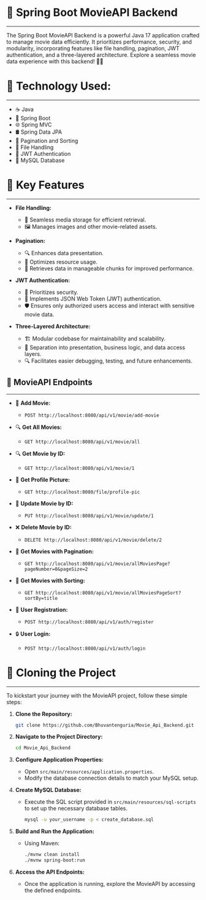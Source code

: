 # 🚀 **Spring Boot MovieAPI Backend**

---

The Spring Boot MovieAPI Backend is a powerful Java 17 application crafted to manage movie data efficiently. It prioritizes performance, security, and modularity, incorporating features like file handling, pagination, JWT authentication, and a three-layered architecture. Explore a seamless movie data experience with this backend! 🎥🍿

# 🚀 **Technology Used:**
---
- ☕ Java
- 🍃 Spring Boot
- 🌐 Spring MVC
- 🛢️ Spring Data JPA
- 📑 Pagination and Sorting
- 📁 File Handling
- 🔐 JWT Authentication
- 🐬 MySQL Database

# 🌟 Key Features

---

- **File Handling:**

  - 📁 Seamless media storage for efficient retrieval.
  - 🖼️ Manages images and other movie-related assets.

- **Pagination:**

  - 🔍 Enhances data presentation.
  - 🚀 Optimizes resource usage.
  - 📑 Retrieves data in manageable chunks for improved performance.

- **JWT Authentication:**

  - 🔐 Prioritizes security.
  - 🔑 Implements JSON Web Token (JWT) authentication.
  - 🛡️ Ensures only authorized users access and interact with sensitive movie data.

- **Three-Layered Architecture:**
  - 🏗️ Modular codebase for maintainability and scalability.
  - 🎯 Separation into presentation, business logic, and data access layers.
  - 🔍 Facilitates easier debugging, testing, and future enhancements.

## 🚀 **MovieAPI Endpoints**

---

- 🔗 **Add Movie:**

  - `POST http://localhost:8080/api/v1/movie/add-movie`

- 🔍 **Get All Movies:**

  - `GET http://localhost:8080/api/v1/movie/all`

- 🔍 **Get Movie by ID:**

  - `GET http://localhost:8080/api/v1/movie/1`

- 📁 **Get Profile Picture:**

  - `GET http://localhost:8080/file/profile-pic`

- 🔄 **Update Movie by ID:**

  - `PUT http://localhost:8080/api/v1/movie/update/1`

- ❌ **Delete Movie by ID:**

  - `DELETE http://localhost:8080/api/v1/movie/delete/2`

- 📑 **Get Movies with Pagination:**

  - `GET http://localhost:8080/api/v1/movie/allMoviesPage?pageNumber=0&pageSize=2`

- 📑 **Get Movies with Sorting:**

  - `GET http://localhost:8080/api/v1/movie/allMoviesPageSort?sortBy=title`

- 📝 **User Registration:**

  - `POST http://localhost:8080/api/v1/auth/register`

- 🔒 **User Login:**
  - `POST http://localhost:8080/api/v1/auth/login`

# 🚀 **Cloning the Project**

---

To kickstart your journey with the MovieAPI project, follow these simple steps:

1. **Clone the Repository:**

   ```bash
   git clone https://github.com/Bhuvantenguria/Movie_Api_Backend.git
   ```

2. **Navigate to the Project Directory:**

   ```bash
   cd Movie_Api_Backend
   ```

3. **Configure Application Properties:**

   - Open `src/main/resources/application.properties`.
   - Modify the database connection details to match your MySQL setup.

4. **Create MySQL Database:**

   - Execute the SQL script provided in `src/main/resources/sql-scripts` to set up the necessary database tables.
     ```bash
     mysql -u your_username -p < create_database.sql
     ```

5. **Build and Run the Application:**

   - Using Maven:
     ```bash
     ./mvnw clean install
     ./mvnw spring-boot:run
     ```

6. **Access the API Endpoints:**
   - Once the application is running, explore the MovieAPI by accessing the defined endpoints.

